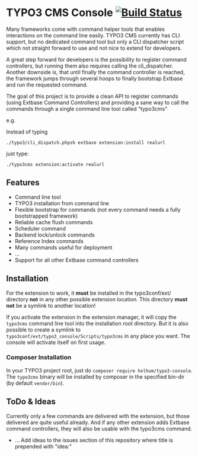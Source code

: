 TYPO3 CMS Console [![Build Status](https://travis-ci.org/TYPO3-Console/typo3_console.svg?branch=master)](https://travis-ci.org/TYPO3-Console/typo3_console)
=================

Many frameworks come with command helper tools that enables interactions on the command line easily.
TYPO3 CMS currently has CLI support, but no dedicated command tool but only a CLI dispatcher script
which not straight forward to use and not nice to extend for developers.

A great step forward for developers is the possibility to register command controllers, but running them
also requires calling the cli_dispatcher. Another downside is, that until finally the command controller is reached,
the framework jumps through several hoops to finally bootstrap Extbase and run the requested command.

The goal of this project is to provide a clean API to register commands (using Extbase Command Controllers) and
providing a sane way to call the commands through a single command line tool called "typo3cms"

e.g.

Instead of typing

```
./typo3/cli_dispatch.phpsh extbase extension:install realurl
```

just type:

```
./typo3cms extension:activate realurl
```

## Features
* Command line tool
* TYPO3 installation from command line
* Flexible bootstrap for commands (not every command needs a fully bootstrapped framework)
* Reliable cache flush commands
* Scheduler command
* Backend lock/unlock commands
* Reference Index commands
* Many commands useful for deployment
* …
* Support for all other Extbase command controllers


## Installation

For the extension to work, it **must** be installed in the typo3conf/ext/ directory **not** in any other possible extension location.
This directory **must not** be a symlink to another location!

If you activate the extension in the extension manager, it will copy the `typo3cms` command line tool
into the installation root directory. But it is also possible to create a symlink to `typo3conf/ext/typo3_console/Scripts/typo3cms`
in any place you want. The console will activate itself on first usage.

### Composer Installation

In your TYPO3 project root, just do `composer require helhum/typo3-console`.
The `typo3cms` binary will be installed by composer in the specified bin-dir (by default `vendor/bin`).

## ToDo & Ideas

Currently only a few commands are delivered with the extension, but those delivered are quite useful already. And if any other extension
adds Extbase command controllers, they will also be usable with the typo3cms command.

* … Add ideas to the issues section of this repository where title is prepended with "idea:"

